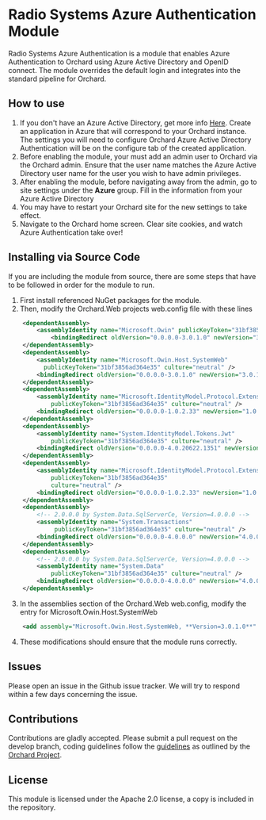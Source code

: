 # Radio Systems Azure Authentication Module

Radio Systems Azure Authentication is a module that enables Azure Authentication to Orchard using Azure Active Directory and OpenID connect. The module overrides the default login and integrates into the standard pipeline for Orchard.

## How to use

1. If you don't have an Azure Active Directory, get more info [Here](https://azure.microsoft.com/en-us/documentation/articles/active-directory-whatis/). Create an application in Azure that will correspond to your Orchard instance. The settings you will need to configure Orchard Azure Active Directory Authentication will be on the configure tab of the created application.
2. Before enabling the module, your must add an admin user to Orchard via the Orchard admin. Ensure that the user name matches the Azure Active Directory user name for the user you wish to have admin privileges.
3. After enabling the module, before navigating away from the admin, go to site settings under the **Azure** group. Fill in the information from your Azure Active Directory
4. You may have to restart your Orchard site for the new settings to take effect.
5. Navigate to the Orchard home screen. Clear site cookies, and watch Azure Authentication take over!

## Installing via Source Code

If you are including the module from source, there are some steps that have to be followed in order for the module to run. 

1. First install referenced NuGet packages for the module.
2. Then, modify the Orchard.Web projects web.config file with these lines
```xml
    <dependentAssembly>
        <assemblyIdentity name="Microsoft.Owin" publicKeyToken="31bf3856ad364e35" culture="neutral" />
            <bindingRedirect oldVersion="0.0.0.0-3.0.1.0" newVersion="3.0.1.0" />
    </dependentAssembly>
    <dependentAssembly>
        <assemblyIdentity name="Microsoft.Owin.Host.SystemWeb" 
	      publicKeyToken="31bf3856ad364e35" culture="neutral" />
        <bindingRedirect oldVersion="0.0.0.0-3.0.1.0" newVersion="3.0.1.0" />
    </dependentAssembly>
    <dependentAssembly>
        <assemblyIdentity name="Microsoft.IdentityModel.Protocol.Extensions" 
            publicKeyToken="31bf3856ad364e35" culture="neutral" />
        <bindingRedirect oldVersion="0.0.0.0-1.0.2.33" newVersion="1.0.2.33" />
    </dependentAssembly>
    <dependentAssembly>
        <assemblyIdentity name="System.IdentityModel.Tokens.Jwt" 
            publicKeyToken="31bf3856ad364e35" culture="neutral" />
        <bindingRedirect oldVersion="0.0.0.0-4.0.20622.1351" newVersion="4.0.20622.1351" />
    </dependentAssembly>
    <dependentAssembly>
        <assemblyIdentity name="Microsoft.IdentityModel.Protocol.Extensions" 
            publicKeyToken="31bf3856ad364e35"      
            culture="neutral" />
        <bindingRedirect oldVersion="0.0.0.0-1.0.2.33" newVersion="1.0.2.33" />
    </dependentAssembly>
    <dependentAssembly>
        <!-- 2.0.0.0 by System.Data.SqlServerCe, Version=4.0.0.0 -->
        <assemblyIdentity name="System.Transactions" 
             publicKeyToken="31bf3856ad364e35" culture="neutral" />
        <bindingRedirect oldVersion="0.0.0.0-4.0.0.0" newVersion="4.0.0.0" />
    </dependentAssembly>
    <dependentAssembly>
        <!-- 2.0.0.0 by System.Data.SqlServerCe, Version=4.0.0.0 -->
        <assemblyIdentity name="System.Data" 
            publicKeyToken="31bf3856ad364e35" culture="neutral" />
        <bindingRedirect oldVersion="0.0.0.0-4.0.0.0" newVersion="4.0.0.0" />
    </dependentAssembly>
```
3. In the assemblies section of the Orchard.Web web.config, modify the entry for Microsoft.Owin.Host.SystemWeb
```xml
    <add assembly="Microsoft.Owin.Host.SystemWeb, **Version=3.0.1.0**" />
```
4. These modifications should ensure that the module runs correctly.

## Issues

Please open an issue in the Github issue tracker. We will try to respond within a few days concerning the issue.

## Contributions

Contributions are gladly accepted.  Please submit a pull request on the develop branch, coding guidelines follow the [guidelines](http://docs.orchardproject.net/Documentation/Code-conventions) as outlined by the [Orchard Project](http://www.orchardproject.net/). 

## License

This module is licensed under the Apache 2.0 license, a copy is included in the repository.
